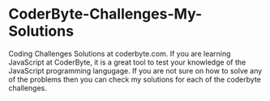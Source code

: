 # CoderByte-Challenges-My-Solutions
Coding Challenges Solutions at coderbyte.com.
If you are learning JavaScript at CoderByte, it is a great tool to test your knowledge of the JavaScript programming langugage.
If you are not sure on how to solve any of the problems then you can check my solutions for each of the coderbyte challenges.
